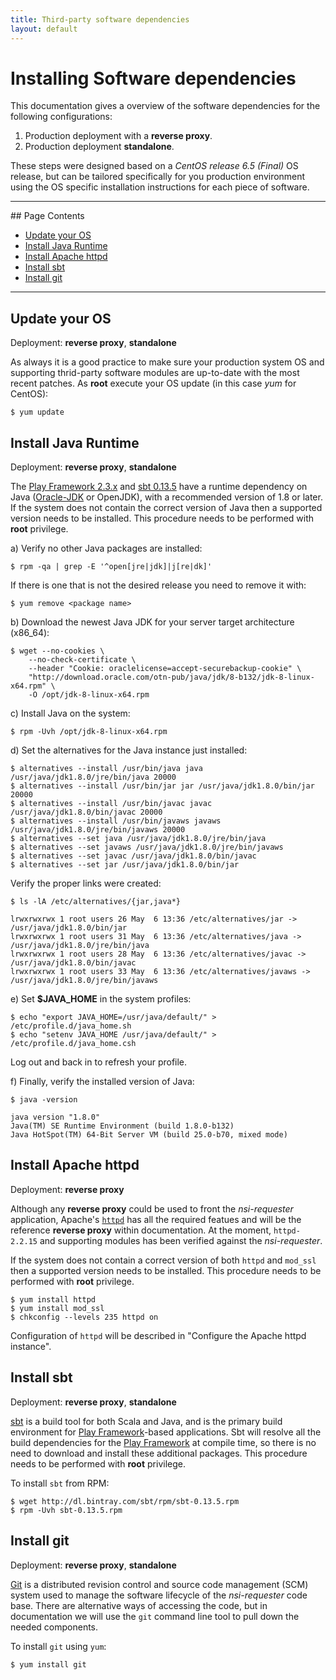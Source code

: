 ```yaml
---
title: Third-party software dependencies
layout: default
---
```


# Installing Software dependencies
This documentation gives a overview of the software dependencies for the following configurations:

1. Production deployment with a **reverse proxy**.
2. Production deployment **standalone**.

These steps were designed based on a *CentOS release 6.5 (Final)* OS release, but can be tailored specifically for you production environment using the OS specific installation instructions for each piece of software.

<hr>
## Page Contents

- [Update your OS]()
- [Install Java Runtime]()
- [Install Apache httpd]()
- [Install sbt]()
- [Install git]()
<hr>

## Update your OS
Deployment: **reverse proxy**, **standalone**

As always it is a good practice to make sure your production system OS and supporting thrid-party software modules are up-to-date with the most recent patches.  As **root** execute your OS update (in this case *yum* for CentOS):

    $ yum update

## Install Java Runtime
Deployment: **reverse proxy**, **standalone**

The [Play Framework 2.3.x](http://www.playframework.com) and [sbt 0.13.5](http://www.scala-sbt.org/) have a runtime dependency on Java ([Oracle-JDK](https://jdk8.java.net/download.html) or OpenJDK), with a recommended version of 1.8 or later.  If the system does not contain the correct version of Java then a supported version needs to be installed.  This procedure needs to be performed with **root** privilege.

a) Verify no other Java packages are installed:

    $ rpm -qa | grep -E '^open[jre|jdk]|j[re|dk]'

If there is one that is not the desired release you need to remove it with:

    $ yum remove <package name>

b) Download the newest Java JDK for your server target architecture (x86_64):

    $ wget --no-cookies \
        --no-check-certificate \
        --header "Cookie: oraclelicense=accept-securebackup-cookie" \
        "http://download.oracle.com/otn-pub/java/jdk/8-b132/jdk-8-linux-x64.rpm" \
        -O /opt/jdk-8-linux-x64.rpm

c) Install Java on the system:

    $ rpm -Uvh /opt/jdk-8-linux-x64.rpm

d) Set the alternatives for the Java instance just installed:

    $ alternatives --install /usr/bin/java java /usr/java/jdk1.8.0/jre/bin/java 20000
    $ alternatives --install /usr/bin/jar jar /usr/java/jdk1.8.0/bin/jar 20000
    $ alternatives --install /usr/bin/javac javac /usr/java/jdk1.8.0/bin/javac 20000
    $ alternatives --install /usr/bin/javaws javaws /usr/java/jdk1.8.0/jre/bin/javaws 20000
    $ alternatives --set java /usr/java/jdk1.8.0/jre/bin/java
    $ alternatives --set javaws /usr/java/jdk1.8.0/jre/bin/javaws
    $ alternatives --set javac /usr/java/jdk1.8.0/bin/javac
    $ alternatives --set jar /usr/java/jdk1.8.0/bin/jar

Verify the proper links were created:

    $ ls -lA /etc/alternatives/{jar,java*}

    lrwxrwxrwx 1 root users 26 May  6 13:36 /etc/alternatives/jar -> /usr/java/jdk1.8.0/bin/jar
    lrwxrwxrwx 1 root users 31 May  6 13:36 /etc/alternatives/java -> /usr/java/jdk1.8.0/jre/bin/java
    lrwxrwxrwx 1 root users 28 May  6 13:36 /etc/alternatives/javac -> /usr/java/jdk1.8.0/bin/javac
    lrwxrwxrwx 1 root users 33 May  6 13:36 /etc/alternatives/javaws -> /usr/java/jdk1.8.0/jre/bin/javaws

e) Set **$JAVA_HOME** in the system profiles:

    $ echo "export JAVA_HOME=/usr/java/default/" > /etc/profile.d/java_home.sh
    $ echo "setenv JAVA_HOME /usr/java/default/" > /etc/profile.d/java_home.csh

Log out and back in to refresh your profile.

f) Finally, verify the installed version of Java:

    $ java -version

    java version "1.8.0"
    Java(TM) SE Runtime Environment (build 1.8.0-b132)
    Java HotSpot(TM) 64-Bit Server VM (build 25.0-b70, mixed mode)

## Install Apache httpd
Deployment: **reverse proxy**

Although any **reverse proxy** could be used to front the *nsi-requester* application, Apache's [`httpd`](https://httpd.apache.org) has all the required featues and will be the reference **reverse proxy** within documentation.  At the moment,  `httpd-2.2.15` and supporting modules has been verified against the *nsi-requester*.

If the system does not contain a correct version of both `httpd` and `mod_ssl` then a supported version needs to be installed.  This procedure needs to be performed with **root** privilege.

    $ yum install httpd
    $ yum install mod_ssl
    $ chkconfig --levels 235 httpd on

Configuration of `httpd` will be described in "Configure the Apache httpd instance".

## Install sbt
Deployment: **reverse proxy**, **standalone**

[sbt](http://www.scala-sbt.org/) is a build tool for both Scala and Java, and is the primary build environment for [Play Framework](http://www.playframework.com)-based applications.  Sbt will resolve all the build dependencies for the [Play Framework](http://www.playframework.com) at compile time, so there is no need to download and install these additional packages.  This procedure needs to be performed with **root** privilege.

To install `sbt` from RPM:

    $ wget http://dl.bintray.com/sbt/rpm/sbt-0.13.5.rpm
    $ rpm -Uvh sbt-0.13.5.rpm

## Install git
Deployment: **reverse proxy**, **standalone**

[Git](http://git-scm.com/downloads) is a distributed revision control and source code management (SCM) system used to manage the software lifecycle of the *nsi-requester* code base.  There are alternative ways of accessing the code, but in documentation we will use the `git` command line tool to pull down the needed components. 

To install `git` using `yum`:

    $ yum install git




